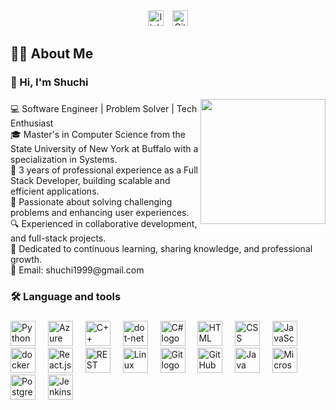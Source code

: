 <div align="center">
  <a href="https://www.linkedin.com/in/shuchi-mandal/" target="_blank">
  <img src="https://img.shields.io/static/v1?message=LinkedIn&logo=linkedin&label=&color=0077B5&logoColor=white&labelColor=&style=for-the-badge" height="25" alt="linkedin logo"  /></a>
  <a href="https://github.com/Shuchi99" target="_blank" style="margin-left: 10px;">
  <img src="https://img.shields.io/static/v1?message=GitHub&logo=github&label=&color=181717&logoColor=white&labelColor=&style=for-the-badge" height="25" alt="GitHub logo" /></a>
</div>

<h2 align="left">👩‍💻  About Me</h2>
<h3 align="left">👋 Hi, I'm Shuchi</h3>

  <img align="right" height="200" src="https://media.giphy.com/media/R03zWv5p1oNSQd91EP/giphy.gif?cid=ecf05e47198r5jwgva1m4kne8818z2tnp7s25bz7z087u2sh&ep=v1_gifs_search&rid=giphy.gif&ct=g"  />
</div>

###

<p align="left">💻 Software Engineer | Problem Solver | Tech Enthusiast <br>
🎓 Master's in Computer Science from the State University of New York at Buffalo with a specialization in Systems. <br>
💼 3 years of professional experience as a Full Stack Developer, building scalable and efficient applications. <br>
🚀 Passionate about solving challenging problems and enhancing user experiences. <br>
🔍 Experienced in collaborative development, and full-stack projects. <br>
🌱 Dedicated to continuous learning, sharing knowledge, and professional growth. <br>
📧 Email: shuchi1999@gmail.com</p>

###

<h3 align="left">🛠 Language and tools</h3>

###

<div align="left">
  <img src="https://cdn.jsdelivr.net/gh/devicons/devicon/icons/python/python-original.svg" height="40" alt="Python logo" />
  <img width="12" />
  <img src="https://cdn.jsdelivr.net/gh/devicons/devicon/icons/azure/azure-original.svg" height="40" alt="Azure logo" />
  <img width="12" />
  <img src="https://cdn.jsdelivr.net/gh/devicons/devicon/icons/cplusplus/cplusplus-original.svg" height="40" alt="C++ logo" />
  <img width="12" />
  <img src="https://cdn.jsdelivr.net/gh/devicons/devicon/icons/dot-net/dot-net-plain-wordmark.svg" height="40" alt="dot-net logo"  />
  <img width="12" />
  <img src="https://cdn.jsdelivr.net/gh/devicons/devicon/icons/csharp/csharp-original.svg" height="40" alt="C# logo" />
  <img width="12" />
  <img src="https://cdn.jsdelivr.net/gh/devicons/devicon/icons/html5/html5-original.svg" height="40" alt="HTML logo" />
  <img width="12" />
  <img src="https://cdn.jsdelivr.net/gh/devicons/devicon/icons/css3/css3-original.svg" height="40" alt="CSS logo" />
  <img width="12" />
  <img src="https://cdn.jsdelivr.net/gh/devicons/devicon/icons/javascript/javascript-original.svg" height="40" alt="JavaScript logo" />
  <img width="12" />
  <img src="https://cdn.jsdelivr.net/gh/devicons/devicon/icons/docker/docker-plain-wordmark.svg" height="40" alt="docker logo"  />
  <img width="12" />
  <img src="https://cdn.jsdelivr.net/gh/devicons/devicon/icons/react/react-original.svg" height="40" alt="React.js logo" />
  <img width="12" />
  <img src="https://media.licdn.com/dms/image/v2/D5612AQHUtfE_NZiYBQ/article-cover_image-shrink_600_2000/article-cover_image-shrink_600_2000/0/1681155201571?e=2147483647&v=beta&t=JUX6w6bHjKdvebGy4DC7GVyrIYMBHi7FR4MwkfTuThM" height="40" alt="REST API logo" />
  <img width="12" />
  <img src="https://cdn.jsdelivr.net/gh/devicons/devicon/icons/linux/linux-original.svg" height="40" alt="Linux logo" />
  <img width="12" />
  <img src="https://cdn.jsdelivr.net/gh/devicons/devicon/icons/git/git-original.svg" height="40" alt="Git logo" />
  <img width="12" />
  <img src="https://cdn.jsdelivr.net/gh/devicons/devicon/icons/github/github-original.svg" height="40" alt="GitHub logo" />
  <img width="12" />
  <img src="https://cdn.jsdelivr.net/gh/devicons/devicon/icons/java/java-original.svg" height="40" alt="Java logo" />
  <img width="12" />
  <img src="https://img.icons8.com/?size=512&id=laYYF3dV0Iew&format=png" height="40" alt="Microsoft SQL Server logo" />
  <img width="12" />
  <img src="https://cdn.jsdelivr.net/gh/devicons/devicon/icons/postgresql/postgresql-original.svg" height="40" alt="PostgreSQL logo" />
  <img width="12" />
  <img src="https://cdn.jsdelivr.net/gh/devicons/devicon/icons/jenkins/jenkins-original.svg" height="40" alt="Jenkins logo" />
</div>
